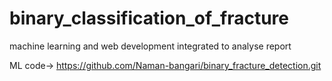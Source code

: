# binary_classification_of_fracture
 machine learning and web development integrated to analyse report

ML code->
https://github.com/Naman-bangari/binary_fracture_detection.git
